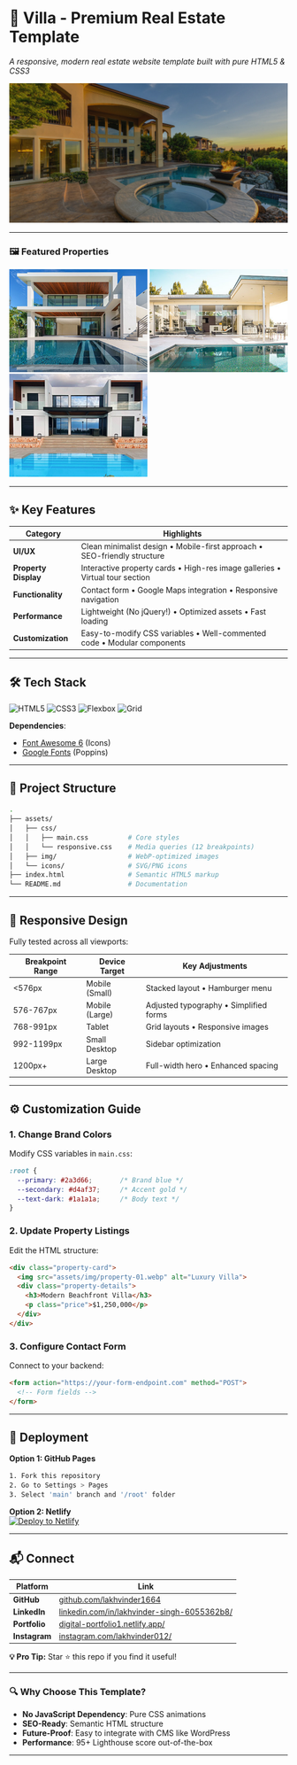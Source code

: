 # **🏡 Villa - Premium Real Estate Template**  
*A responsive, modern real estate website template built with pure HTML5 & CSS3*  

![Villa Hero Banner](assets/Images/banner-01.jpg)  
<!-- *[→ Live Demo](#) ←* *(Add your demo link here)*   -->

---

### 🖼️ Featured Properties

<p style ="center">
  <img src="assets/Images/property-01.jpg" width="250" alt="Property 01" />
  <img src="assets/Images/property-02.jpg" width="250" alt="Property 02" />
  <img src="assets/Images/property-03.jpg" width="250" alt="Property 03" />
</p>

---

## **✨ Key Features**  

| **Category**        | **Highlights**                                                                 |
|-------------------- |-------------------------------------------------------------------------------|
| **UI/UX**           | Clean minimalist design • Mobile-first approach • SEO-friendly structure      |
| **Property Display**| Interactive property cards • High-res image galleries • Virtual tour section  |
| **Functionality**   | Contact form • Google Maps integration • Responsive navigation                |
| **Performance**     | Lightweight (No jQuery!) • Optimized assets • Fast loading                    |
| **Customization**   | Easy-to-modify CSS variables • Well-commented code • Modular components      |

---

## **🛠 Tech Stack**  

![HTML5](https://img.shields.io/badge/HTML5-E34F26?style=flat&logo=html5&logoColor=white)
![CSS3](https://img.shields.io/badge/CSS3-1572B6?style=flat&logo=css3&logoColor=white)
![Flexbox](https://img.shields.io/badge/Flexbox-7952B3?style=flat)
![Grid](https://img.shields.io/badge/CSS_Grid-FF6B6B?style=flat)

**Dependencies**:  
- [Font Awesome 6](https://fontawesome.com/) (Icons)  
- [Google Fonts](https://fonts.google.com/) (Poppins)  

---

## **📁 Project Structure**  

```bash
.
├── assets/
│   ├── css/
│   │   ├── main.css          # Core styles
│   │   └── responsive.css    # Media queries (12 breakpoints)
│   ├── img/                  # WebP-optimized images
│   └── icons/                # SVG/PNG icons
├── index.html                # Semantic HTML5 markup
└── README.md                 # Documentation
```

---

## **🎯 Responsive Design**  

Fully tested across all viewports:  

| Breakpoint Range | Device Target          | Key Adjustments                          |
|------------------|------------------------|------------------------------------------|
| <576px          | Mobile (Small)         | Stacked layout • Hamburger menu          |
| 576-767px       | Mobile (Large)         | Adjusted typography • Simplified forms   |
| 768-991px       | Tablet                 | Grid layouts • Responsive images         |
| 992-1199px      | Small Desktop          | Sidebar optimization                     |
| 1200px+         | Large Desktop          | Full-width hero • Enhanced spacing       |

---

## **⚙️ Customization Guide**  

### **1. Change Brand Colors**  
Modify CSS variables in `main.css`:  
```css
:root {
  --primary: #2a3d66;       /* Brand blue */
  --secondary: #d4af37;     /* Accent gold */
  --text-dark: #1a1a1a;     /* Body text */
}
```

### **2. Update Property Listings**  
Edit the HTML structure:  
```html
<div class="property-card">
  <img src="assets/img/property-01.webp" alt="Luxury Villa">
  <div class="property-details">
    <h3>Modern Beachfront Villa</h3>
    <p class="price">$1,250,000</p>
  </div>
</div>
```

### **3. Configure Contact Form**  
Connect to your backend:  
```html
<form action="https://your-form-endpoint.com" method="POST">
  <!-- Form fields -->
</form>
```

---

## **🚀 Deployment**  

**Option 1: GitHub Pages**  
```bash
1. Fork this repository
2. Go to Settings > Pages
3. Select 'main' branch and '/root' folder
```

**Option 2: Netlify**  
[![Deploy to Netlify](https://www.netlify.com/img/deploy/button.svg)](https://app.netlify.com/start/deploy?repository=https://github.com/your-repo/villa-realestate)


---

## **📬 Connect**  

| Platform       | Link                                                                                                        |
|----------------|------------------------------------------------------------------------------------------------------------ |
| **GitHub**     | [github.com/lakhvinder1664](https://github.com/lakhvinder1664)                                              |
| **LinkedIn**   | [linkedin.com/in/lakhvinder-singh-6055362b8/](https://linkedin.com/in/lakhvinder-singh)                     |
| **Portfolio**  | [digital-portfolio1.netlify.app/](https://digital-portfolio1.netlify.app/)                                  |
| **Instagram**  | [instagram.com/lakhvinder012/](https://www.instagram.com/lakhvinder012/)                                    |

**💡 Pro Tip:** Star ⭐ this repo if you find it useful!  

---

### **🔍 Why Choose This Template?**  
- **No JavaScript Dependency**: Pure CSS animations
- **SEO-Ready**: Semantic HTML structure
- **Future-Proof**: Easy to integrate with CMS like WordPress
- **Performance**: 95+ Lighthouse score out-of-the-box

---


